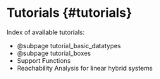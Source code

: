 # Tutorials {#tutorials}

Index of available tutorials:
* @subpage tutorial_basic_datatypes
* @subpage tutorial_boxes
* Support Functions
* Reachability Analysis for linear hybrid systems

